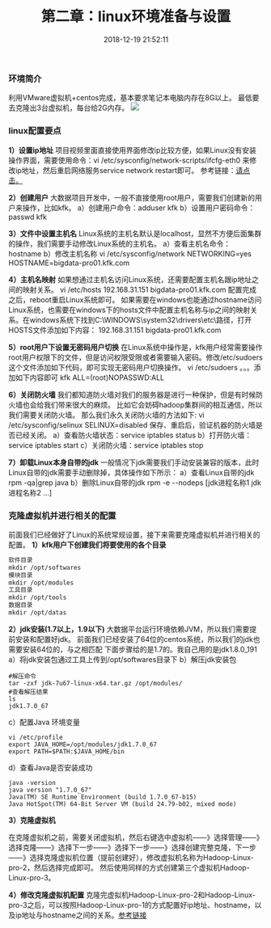 ﻿---
title: 第二章：linux环境准备与设置 
date: 2018-12-19 21:52:11
categories: "用户日志实时与离线分析系统" 
tags: 
 - 项目
---

### 环境简介
利用VMware虚拟机+centos完成，基本要求笔记本电脑内存在8G以上。
最低要去克隆出3台虚拟机，每台给2G内存。
![](http://ww1.sinaimg.cn/large/005BOtkIly1fycdbmkr58j30m20ckq81.jpg)
### linux配置要点

**1）设置ip地址**
项目视频里面直接使用界面修改ip比较方便，如果Linux没有安装操作界面，需要使用命令：vi /etc/sysconfig/network-scripts/ifcfg-eth0 来修改ip地址，然后重启网络服务service network restart即可。 参考链接：[请点击。][1]

**2）创建用户**
大数据项目开发中，一般不直接使用root用户，需要我们创建新的用户来操作，比如kfk。
a）创建用户命令：adduser kfk
b）设置用户密码命令：passwd kfk

**3）文件中设置主机名**
Linux系统的主机名默认是localhost，显然不方便后面集群的操作，我们需要手动修改Linux系统的主机名。
a）查看主机名命令：hostname
b）修改主机名称
vi /etc/sysconfig/network
NETWORKING=yes
HOSTNAME=bigdata-pro01.kfk.com

**4）主机名映射**
如果想通过主机名访问Linux系统，还需要配置主机名跟ip地址之间的映射关系。
vi /etc/hosts
192.168.31.151 bigdata-pro01.kfk.com
配置完成之后，reboot重启Linux系统即可。
如果需要在windows也能通过hostname访问Linux系统，也需要在windows下的hosts文件中配置主机名称与ip之间的映射关系。在windows系统下找到C:\WINDOWS\system32\drivers\etc\路径，打开HOSTS文件添加如下内容：
192.168.31.151 bigdata-pro01.kfk.com

**5）root用户下设置无密码用户切换**
在Linux系统中操作是，kfk用户经常需要操作root用户权限下的文件，但是访问权限受限或者需要输入密码。修改/etc/sudoers这个文件添加如下代码，即可实现无密码用户切换操作。
vi /etc/sudoers
。。。添加如下内容即可
kfk ALL=(root)NOPASSWD:ALL

**6）关闭防火墙**
我们都知道防火墙对我们的服务器是进行一种保护，但是有时候防火墙也会给我们带来很大的麻烦。 比如它会妨碍hadoop集群间的相互通信，所以我们需要关闭防火墙。 那么我们永久关闭防火墙的方法如下:
vi /etc/sysconfig/selinux
SELINUX=disabled
保存、重启后，验证机器的防火墙是否已经关闭。
a）查看防火墙状态：service iptables status
b）打开防火墙：service iptables start
c）关闭防火墙：service iptables stop

**7）卸载Linux本身自带的jdk**
一般情况下jdk需要我们手动安装兼容的版本，此时Linux自带的jdk需要手动删除掉，具体操作如下所示：
a）查看Linux自带的jdk
rpm -qa|grep java 
b）删除Linux自带的jdk
rpm -e --nodeps [jdk进程名称1 jdk进程名称2 ...]
### 克隆虚拟机并进行相关的配置
前面我们已经做好了Linux的系统常规设置，接下来需要克隆虚拟机并进行相关的配置。
**1）kfk用户下创建我们将要使用的各个目录**
```css
软件目录
mkdir /opt/softwares
模块目录
mkdir /opt/modules
工具目录
mkdir /opt/tools
数据目录
mkdir /opt/datas
```
**2）jdk安装(1.7以上，1.9以下)**
大数据平台运行环境依赖JVM，所以我们需要提前安装和配置好jdk。 前面我们已经安装了64位的centos系统，所以我们的jdk也需要安装64位的，与之相匹配
下面步骤给的是1.7的。我自己用的是jdk1.8.0_191
a）将jdk安装包通过工具上传到/opt/softwares目录下
b）解压jdk安装包

    #解压命令
    tar -zxf jdk-7u67-linux-x64.tar.gz /opt/modules/
    #查看解压结果
    ls
    jdk1.7.0_67

c）配置Java 环境变量

    vi /etc/profile
    export JAVA_HOME=/opt/modules/jdk1.7.0_67
    export PATH=$PATH:$JAVA_HOME/bin

d）查看Java是否安装成功

    java -version
    java version "1.7.0_67"
    Java(TM) SE Runtime Environment (build 1.7.0_67-b15)
    Java HotSpot(TM) 64-Bit Server VM (build 24.79-b02, mixed mode)

**3）克隆虚拟机**

在克隆虚拟机之前，需要关闭虚拟机，然后右键选中虚拟机——》选择管理——》选择克隆——》选择下一步——》选择下一步——》选择创建完整克隆，下一步——》选择克隆虚拟机位置（提前创建好），修改虚拟机名称为Hadoop-Linux-pro-2，然后选择完成即可。
然后使用同样的方式创建第三个虚拟机Hadoop-Linux-pro-3。

**4）修改克隆虚拟机配置**
克隆完虚拟机Hadoop-Linux-pro-2和Hadoop-Linux-pro-3之后，可以按照Hadoop-Linux-pro-1的方式配置好ip地址、hostname，以及ip地址与hostname之间的关系。[参考链接][2]


  [1]: https://www.willxu.xyz/2018/08/23/hadoop/1%E3%80%81vmware%E4%B8%8A%E7%BD%91%E9%85%8D%E7%BD%AE/
  [2]: https://www.willxu.xyz/2018/08/23/hadoop/1%E3%80%81vmware%E4%B8%8A%E7%BD%91%E9%85%8D%E7%BD%AE/